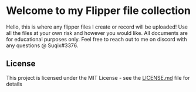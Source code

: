 # Welcome to my Flipper file collection

Hello, this is where any flipper files I create or record will be uploaded! Use all the files at your own risk and however you would like. All documents are for educational purposes only. Feel free to reach out to me on discord with any questions @ Suqix#3376.

## License

This project is licensed under the MIT License - see the [LICENSE.md](LICENSE.md) file for details
